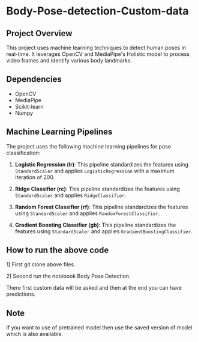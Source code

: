 # Body-Pose-detection-Custom-data

## Project Overview
This project uses machine learning techniques to detect human poses in real-time. It leverages OpenCV and MediaPipe's Holistic model to process video frames and identify various body landmarks.

## Dependencies
- OpenCV
- MediaPipe
- Scikit-learn
- Numpy

## Machine Learning Pipelines
The project uses the following machine learning pipelines for pose classification:

1. **Logistic Regression (lr)**: This pipeline standardizes the features using `StandardScaler` and applies `LogisticRegression` with a maximum iteration of 200.

2. **Ridge Classifier (rc)**: This pipeline standardizes the features using `StandardScaler` and applies `RidgeClassifier`.

3. **Random Forest Classifier (rf)**: This pipeline standardizes the features using `StandardScaler` and applies `RandomForestClassifier`.

4. **Gradient Boosting Classifier (gb)**: This pipeline standardizes the features using `StandardScaler` and applies `GradientBoostingClassifier`.

## How to run the above code
1] First git clone above files.

2] Second run the notebook Body Pose Detection.

There first custom data will be asked and then at the end you can have predictions.

## Note
If you want to use of pretrained model then use the saved version of model which is also available.



